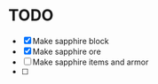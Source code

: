 # TODO
 - [x] Make sapphire block
 - [x] Make sapphire ore
 - [ ] Make sapphire items and armor
 - [ ] 
